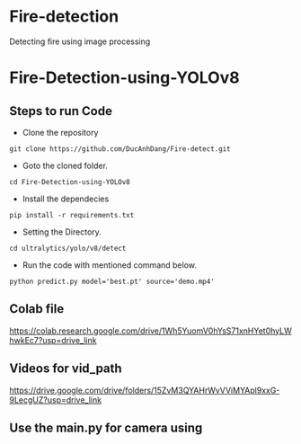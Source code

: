 # Fire-detection
Detecting fire using image processing

# Fire-Detection-using-YOLOv8


## Steps to run Code

- Clone the repository
```
git clone https://github.com/DucAnhDang/Fire-detect.git
```
- Goto the cloned folder.
```
cd Fire-Detection-using-YOLOv8
```
- Install the dependecies
```
pip install -r requirements.txt

```

- Setting the Directory.
```
cd ultralytics/yolo/v8/detect
```

- Run the code with mentioned command below.
```
python predict.py model='best.pt' source='demo.mp4'

```
## Colab file
https://colab.research.google.com/drive/1Wh5YuomV0hYsS71xnHYet0hyLWhwkEc7?usp=drive_link

## Videos for vid_path
https://drive.google.com/drive/folders/15ZvM3QYAHrWvVViMYApl9xxG-9LecgUZ?usp=drive_link

## Use the main.py for camera using

